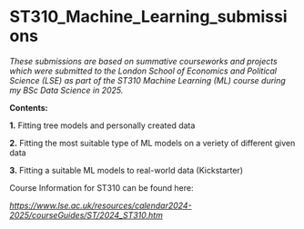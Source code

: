 # ST310_Machine_Learning_submissions
*These submissions are based on summative courseworks and projects which were submitted to the London School of Economics and Political Science (LSE) as part of the ST310 Machine Learning (ML) course during my BSc Data Science in 2025.*


**Contents:**

**1.** Fitting tree models and personally created data

**2.** Fitting the most suitable type of ML models on a veriety of different given data

**3.** Fitting a suitable ML models to real-world data (Kickstarter)


Course Information for ST310 can be found here:

*https://www.lse.ac.uk/resources/calendar2024-2025/courseGuides/ST/2024_ST310.htm*


